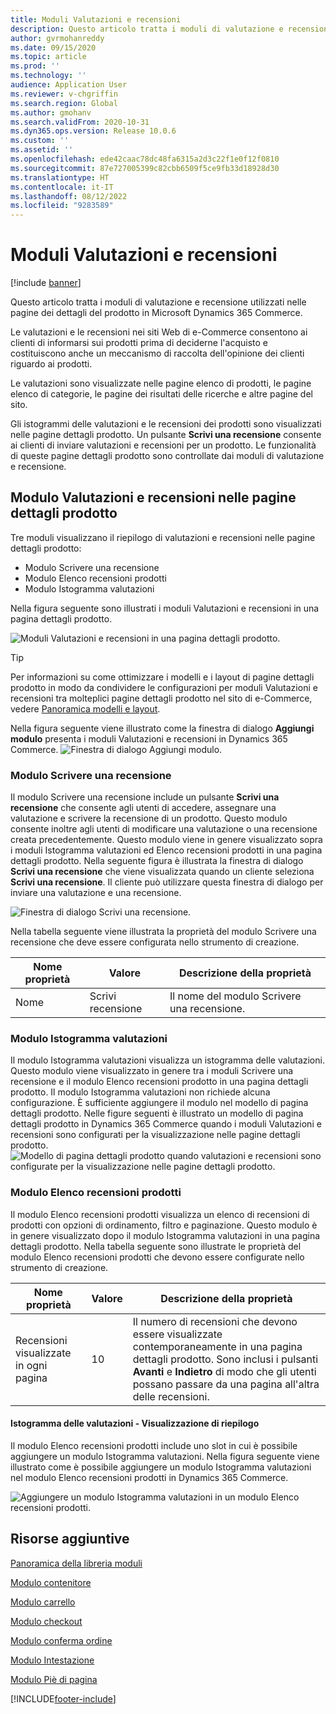 ```yaml
---
title: Moduli Valutazioni e recensioni
description: Questo articolo tratta i moduli di valutazione e recensione utilizzati nelle pagine dei dettagli del prodotto in Microsoft Dynamics 365 Commerce.
author: gvrmohanreddy
ms.date: 09/15/2020
ms.topic: article
ms.prod: ''
ms.technology: ''
audience: Application User
ms.reviewer: v-chgriffin
ms.search.region: Global
ms.author: gmohanv
ms.search.validFrom: 2020-10-31
ms.dyn365.ops.version: Release 10.0.6
ms.custom: ''
ms.assetid: ''
ms.openlocfilehash: ede42caac78dc48fa6315a2d3c22f1e0f12f0810
ms.sourcegitcommit: 87e727005399c82cbb6509f5ce9fb33d18928d30
ms.translationtype: HT
ms.contentlocale: it-IT
ms.lasthandoff: 08/12/2022
ms.locfileid: "9283589"
---
```

# <a name="ratings-and-reviews-modules"></a>Moduli Valutazioni e recensioni

[!include [banner](includes/banner.md)]

Questo articolo tratta i moduli di valutazione e recensione utilizzati nelle pagine dei dettagli del prodotto in Microsoft Dynamics 365 Commerce.

Le valutazioni e le recensioni nei siti Web di e-Commerce consentono ai clienti di informarsi sui prodotti prima di deciderne l'acquisto e costituiscono anche un meccanismo di raccolta dell'opinione dei clienti riguardo ai prodotti. 

Le valutazioni sono visualizzate nelle pagine elenco di prodotti, le pagine elenco di categorie, le pagine dei risultati delle ricerche e altre pagine del sito. 

Gli istogrammi delle valutazioni e le recensioni dei prodotti sono visualizzati nelle pagine dettagli prodotto. Un pulsante **Scrivi una recensione** consente ai clienti di inviare valutazioni e recensioni per un prodotto. Le funzionalità di queste pagine dettagli prodotto sono controllate dai moduli di valutazione e recensione.

## <a name="ratings-and-reviews-modules-on-pdps"></a>Modulo Valutazioni e recensioni nelle pagine dettagli prodotto 

Tre moduli visualizzano il riepilogo di valutazioni e recensioni nelle pagine dettagli prodotto:
- Modulo Scrivere una recensione
- Modulo Elenco recensioni prodotti
- Modulo Istogramma valutazioni
 
Nella figura seguente sono illustrati i moduli Valutazioni e recensioni in una pagina dettagli prodotto.

![Moduli Valutazioni e recensioni in una pagina dettagli prodotto.](media/rnr-eCommerce-pdp-reviews-modules_design.png)

> [!TIP] 
> Per informazioni su come ottimizzare i modelli e i layout di pagine dettagli prodotto in modo da condividere le configurazioni per moduli Valutazioni e recensioni tra molteplici pagine dettagli prodotto nel sito di e-Commerce, vedere [Panoramica modelli e layout](templates-layouts-overview.md).

Nella figura seguente viene illustrato come la finestra di dialogo **Aggiungi modulo** presenta i moduli Valutazioni e recensioni in Dynamics 365 Commerce.
![Finestra di dialogo Aggiungi modulo.](media/rnr-eCommerce-pdp-adding-rnr-modules.png)

### <a name="write-review-module"></a>Modulo Scrivere una recensione

Il modulo Scrivere una recensione include un pulsante **Scrivi una recensione** che consente agli utenti di accedere, assegnare una valutazione e scrivere la recensione di un prodotto. Questo modulo consente inoltre agli utenti di modificare una valutazione o una recensione creata precedentemente. Questo modulo viene in genere visualizzato sopra i moduli Istogramma valutazioni ed Elenco recensioni prodotti in una pagina dettagli prodotto.
Nella seguente figura è illustrata la finestra di dialogo **Scrivi una recensione** che viene visualizzata quando un cliente seleziona **Scrivi una recensione**. Il cliente può utilizzare questa finestra di dialogo per inviare una valutazione e una recensione.

![Finestra di dialogo Scrivi una recensione.](media/rnr-eCommerce-write-review-module.png)

Nella tabella seguente viene illustrata la proprietà del modulo Scrivere una recensione che deve essere configurata nello strumento di creazione.

| Nome proprietà | Valore        | Descrizione della proprietà                 |
|---------------|--------------|--------------------------------------|
| Nome          | Scrivi recensione | Il nome del modulo Scrivere una recensione. |

### <a name="ratings-histogram-module"></a>Modulo Istogramma valutazioni

Il modulo Istogramma valutazioni visualizza un istogramma delle valutazioni. Questo modulo viene visualizzato in genere tra i moduli Scrivere una recensione e il modulo Elenco recensioni prodotto in una pagina dettagli prodotto.
Il modulo Istogramma valutazioni non richiede alcuna configurazione. È sufficiente aggiungere il modulo nel modello di pagina dettagli prodotto. Nelle figure seguenti è illustrato un modello di pagina dettagli prodotto in Dynamics 365 Commerce quando i moduli Valutazioni e recensioni sono configurati per la visualizzazione nelle pagine dettagli prodotto.
![Modello di pagina dettagli prodotto quando valutazioni e recensioni sono configurate per la visualizzazione nelle pagine dettagli prodotto.](media/rnr-eCommerce-pdp-reviews-modules.png)

### <a name="product-reviews-list-module"></a>Modulo Elenco recensioni prodotti

Il modulo Elenco recensioni prodotti visualizza un elenco di recensioni di prodotti con opzioni di ordinamento, filtro e paginazione. Questo modulo è in genere visualizzato dopo il modulo Istogramma valutazioni in una pagina dettagli prodotto.
Nella tabella seguente sono illustrate le proprietà del modulo Elenco recensioni prodotti che devono essere configurate nello strumento di creazione.

| Nome proprietà              | Valore | Descrizione della proprietà |
|----------------------------|-------| ---------------------|
| Recensioni visualizzate in ogni pagina | 10    | Il numero di recensioni che devono essere visualizzate contemporaneamente in una pagina dettagli prodotto. Sono inclusi i pulsanti **Avanti** e **Indietro** di modo che gli utenti possano passare da una pagina all'altra delle recensioni. |

#### <a name="ratings-histogram--summary-view"></a>Istogramma delle valutazioni - Visualizzazione di riepilogo

Il modulo Elenco recensioni prodotti include uno slot in cui è possibile aggiungere un modulo Istogramma valutazioni. Nella figura seguente viene illustrato come è possibile aggiungere un modulo Istogramma valutazioni nel modulo Elenco recensioni prodotti in Dynamics 365 Commerce.

![Aggiungere un modulo Istogramma valutazioni in un modulo Elenco recensioni prodotti.](media/rnr-eCommerce-pdp-rating-histogram-summary.png)

## <a name="additional-resources"></a>Risorse aggiuntive

[Panoramica della libreria moduli](starter-kit-overview.md)

[Modulo contenitore](add-container-module.md)

[Modulo carrello](add-cart-module.md)

[Modulo checkout](add-checkout-module.md)

[Modulo conferma ordine](order-confirmation-module.md)

[Modulo Intestazione](author-header-module.md)

[Modulo Piè di pagina](author-footer-module.md)


[!INCLUDE[footer-include](../includes/footer-banner.md)]
